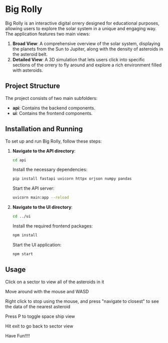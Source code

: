 # Big Rolly

Big Rolly is an interactive digital orrery designed for educational purposes, allowing users to explore the solar system in a unique and engaging way. The application features two main views:

1. **Broad View**: A comprehensive overview of the solar system, displaying the planets from the Sun to Jupiter, along with the density of asteroids in the asteroid belt.
2. **Detailed View**: A 3D simulation that lets users click into specific sections of the orrery to fly around and explore a rich environment filled with asteroids.

## Project Structure

The project consists of two main subfolders:

- **api**: Contains the backend components.
- **ui**: Contains the frontend components.

## Installation and Running

To set up and run Big Rolly, follow these steps:

1. **Navigate to the API directory**:
   ```bash
   cd api
   ```
   Install the necessary dependencies:
   ```bash
   pip install fastapi uvicorn httpx orjson numpy pandas
   ```
   Start the API server:
   ```bash
   uvicorn main:app --reload
   ```

2. **Navigate to the UI directory**:
   ```bash
   cd ../ui
   ```
   Install the required frontend packages:
   ```bash
   npm install
   ```
   Start the UI application:
   ```bash
   npm start
   ```

## Usage
Click on a sector to view all of the asteroids in it

Move around with the mouse and WASD

Right click to stop using the mouse, and press "navigate to closest" to see the data of the nearest asteroid

Press P to toggle space ship view

Hit exit to go back to sector view 

Have Fun!!!! 


